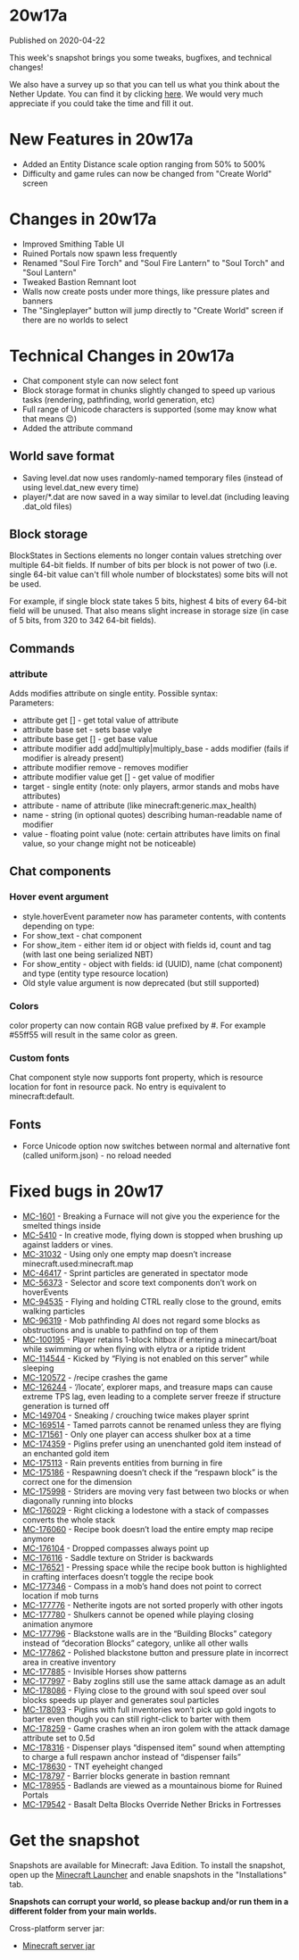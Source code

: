 # 20w17a
Published on 2020-04-22

This week's snapshot brings you some tweaks, bugfixes, and technical changes!

We also have a survey up so that you can tell us what you think about the
Nether Update. You can find it by clicking
[here](https://www.surveymonkey.com/r/SF65G2F). We would very much appreciate
if you could take the time and fill it out.

# New Features in 20w17a  

  * Added an Entity Distance scale option ranging from 50% to 500%
  * Difficulty and game rules can now be changed from "Create World" screen

# Changes in 20w17a  

  * Improved Smithing Table UI
  * Ruined Portals now spawn less frequently
  * Renamed "Soul Fire Torch" and "Soul Fire Lantern" to "Soul Torch" and "Soul Lantern"
  * Tweaked Bastion Remnant loot
  * Walls now create posts under more things, like pressure plates and banners
  * The "Singleplayer" button will jump directly to "Create World" screen if there are no worlds to select

# Technical Changes in 20w17a

  * Chat component style can now select font
  * Block storage format in chunks slightly changed to speed up various tasks (rendering, pathfinding, world generation, etc)
  * Full range of Unicode characters is supported (some may know what that means 😉)
  * Added the attribute command  

## World save format

  * Saving level.dat now uses randomly-named temporary files (instead of using level.dat_new every time)
  * player/*.dat are now saved in a way similar to level.dat (including leaving .dat_old files)

## Block storage

BlockStates in Sections elements no longer contain values stretching over
multiple 64-bit fields. If number of bits per block is not power of two (i.e.
single 64-bit value can't fill whole number of blockstates) some bits will not
be used.

For example, if single block state takes 5 bits, highest 4 bits of every
64-bit field will be unused. That also means slight increase in storage size
(in case of 5 bits, from 320 to 342 64-bit fields).

## Commands

### attribute

Adds modifies attribute on single entity. Possible syntax:  
Parameters:

  * attribute <target> <attribute> get [<scale>] \- get total value of attribute
  * attribute <target> <attribute> base set <value> \- sets base valye
  * attribute <target> <attribute> base get [<scale>] \- get base value
  * attribute <target> <attribute> modifier add <uuid> <name> <value> add|multiply|multiply_base \- adds modifier (fails if modifier is already present)
  * attribute <target> <attribute> modifier remove <uuid> \- removes modifier
  * attribute <target> <attribute> modifier value get <uuid> [<scale>] \- get value of modifier
  * target \- single entity (note: only players, armor stands and mobs have attributes)
  * attribute \- name of attribute (like minecraft:generic.max_health)
  * name \- string (in optional quotes) describing human-readable name of modifier
  * value \- floating point value (note: certain attributes have limits on final value, so your change might not be noticeable)

## Chat components

### Hover event argument

  * style.hoverEvent parameter now has parameter contents, with contents depending on type:
  * For show_text \- chat component
  * For show_item \- either item id or object with fields id, count and tag (with last one being serialized NBT)
  * For show_entity \- object with fields: id (UUID), name (chat component) and type (entity type resource location)
  * Old style value argument is now deprecated (but still supported)

### Colors

color property can now contain RGB value prefixed by #. For example #55ff55
will result in the same color as green.

### Custom fonts

Chat component style now supports font property, which is resource location
for font in resource pack. No entry is equivalent to minecraft:default.

## Fonts

  * Force Unicode option now switches between normal and alternative font (called uniform.json) - no reload needed

# Fixed bugs in 20w17

  * [MC-1601](https://bugs.mojang.com/browse/MC-1601) \- Breaking a Furnace will not give you the experience for the smelted things inside
  * [MC-5410](https://bugs.mojang.com/browse/MC-5410) \- In creative mode, flying down is stopped when brushing up against ladders or vines.
  * [MC-31032](https://bugs.mojang.com/browse/MC-31032) \- Using only one empty map doesn’t increase minecraft.used:minecraft.map
  * [MC-46417](https://bugs.mojang.com/browse/MC-46417) \- Sprint particles are generated in spectator mode
  * [MC-56373](https://bugs.mojang.com/browse/MC-56373) \- Selector and score text components don’t work on hoverEvents
  * [MC-94535](https://bugs.mojang.com/browse/MC-94535) \- Flying and holding CTRL really close to the ground, emits walking particles
  * [MC-96319](https://bugs.mojang.com/browse/MC-96319) \- Mob pathfinding AI does not regard some blocks as obstructions and is unable to pathfind on top of them
  * [MC-100195](https://bugs.mojang.com/browse/MC-100195) \- Player retains 1-block hitbox if entering a minecart/boat while swimming or when flying with elytra or a riptide trident
  * [MC-114544](https://bugs.mojang.com/browse/MC-114544) \- Kicked by “Flying is not enabled on this server” while sleeping
  * [MC-120572](https://bugs.mojang.com/browse/MC-120572) \- /recipe crashes the game
  * [MC-126244](https://bugs.mojang.com/browse/MC-126244) \- ‘/locate’, explorer maps, and treasure maps can cause extreme TPS lag, even leading to a complete server freeze if structure generation is turned off
  * [MC-149704](https://bugs.mojang.com/browse/MC-149704) \- Sneaking / crouching twice makes player sprint
  * [MC-169514](https://bugs.mojang.com/browse/MC-169514) \- Tamed parrots cannot be renamed unless they are flying
  * [MC-171561](https://bugs.mojang.com/browse/MC-171561) \- Only one player can access shulker box at a time
  * [MC-174359](https://bugs.mojang.com/browse/MC-174359) \- Piglins prefer using an unenchanted gold item instead of an enchanted gold item
  * [MC-175113](https://bugs.mojang.com/browse/MC-175113) \- Rain prevents entities from burning in fire
  * [MC-175186](https://bugs.mojang.com/browse/MC-175186) \- Respawning doesn’t check if the “respawn block” is the correct one for the dimension
  * [MC-175998](https://bugs.mojang.com/browse/MC-175998) \- Striders are moving very fast between two blocks or when diagonally running into blocks
  * [MC-176029](https://bugs.mojang.com/browse/MC-176029) \- Right clicking a lodestone with a stack of compasses converts the whole stack
  * [MC-176060](https://bugs.mojang.com/browse/MC-176060) \- Recipe book doesn’t load the entire empty map recipe anymore
  * [MC-176104](https://bugs.mojang.com/browse/MC-176104) \- Dropped compasses always point up
  * [MC-176116](https://bugs.mojang.com/browse/MC-176116) \- Saddle texture on Strider is backwards
  * [MC-176521](https://bugs.mojang.com/browse/MC-176521) \- Pressing space while the recipe book button is highlighted in crafting interfaces doesn’t toggle the recipe book
  * [MC-177346](https://bugs.mojang.com/browse/MC-177346) \- Compass in a mob’s hand does not point to correct location if mob turns
  * [MC-177776](https://bugs.mojang.com/browse/MC-177776) \- Netherite ingots are not sorted properly with other ingots
  * [MC-177780](https://bugs.mojang.com/browse/MC-177780) \- Shulkers cannot be opened while playing closing animation anymore
  * [MC-177796](https://bugs.mojang.com/browse/MC-177796) \- Blackstone walls are in the “Building Blocks” category instead of “decoration Blocks” category, unlike all other walls
  * [MC-177862](https://bugs.mojang.com/browse/MC-177862) \- Polished blackstone button and pressure plate in incorrect area in creative inventory
  * [MC-177885](https://bugs.mojang.com/browse/MC-177885) \- Invisible Horses show patterns
  * [MC-177997](https://bugs.mojang.com/browse/MC-177997) \- Baby zoglins still use the same attack damage as an adult
  * [MC-178086](https://bugs.mojang.com/browse/MC-178086) \- Flying close to the ground with soul speed over soul blocks speeds up player and generates soul particles
  * [MC-178093](https://bugs.mojang.com/browse/MC-178093) \- Piglins with full inventories won’t pick up gold ingots to barter even though you can still right-click to barter with them
  * [MC-178259](https://bugs.mojang.com/browse/MC-178259) \- Game crashes when an iron golem with the attack damage attribute set to 0.5d
  * [MC-178316](https://bugs.mojang.com/browse/MC-178316) \- Dispenser plays “dispensed item” sound when attempting to charge a full respawn anchor instead of “dispenser fails”
  * [MC-178630](https://bugs.mojang.com/browse/MC-178630) \- TNT eyeheight changed
  * [MC-178797](https://bugs.mojang.com/browse/MC-178797) \- Barrier blocks generate in bastion remnant
  * [MC-178955](https://bugs.mojang.com/browse/MC-178955) \- Badlands are viewed as a mountainous biome for Ruined Portals
  * [MC-179542](https://bugs.mojang.com/browse/MC-179542) \- Basalt Delta Blocks Override Nether Bricks in Fortresses

# Get the snapshot

Snapshots are available for Minecraft: Java Edition. To install the snapshot,
open up the [Minecraft Launcher](/download.html) and enable snapshots in the
"Installations" tab.

**Snapshots can corrupt your world, so please backup and/or run them in a
different folder from your main worlds.**

Cross-platform server jar:

  * [Minecraft server jar](https://launcher.mojang.com/v1/objects/0b7e36b084577fb26148c6341d590ac14606db21/server.jar)


